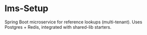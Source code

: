 # lms-Setup
Spring Boot microservice for reference lookups (multi-tenant). Uses Postgres + Redis, integrated with shared-lib starters.
